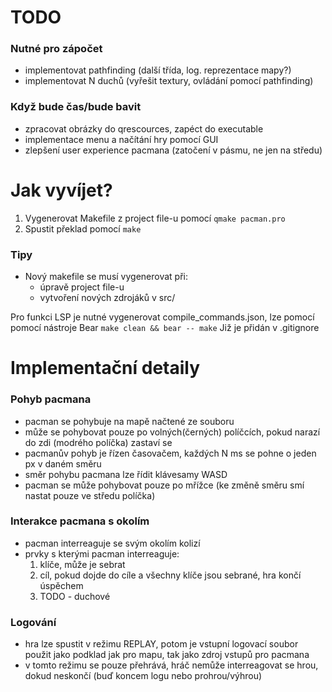 # TODO
### Nutné pro zápočet
- implementovat pathfinding (další třída, log. reprezentace mapy?)
- implementovat N duchů (vyřešit textury, ovládání pomocí pathfinding)

### Když bude čas/bude bavit
- zpracovat obrázky do qrescources, zapéct do executable
- implementace menu a načítání hry pomocí GUI
- zlepšení user experience pacmana (zatočení v pásmu, ne jen na středu)

# Jak vyvíjet?
1. Vygenerovat Makefile z project file-u pomocí `qmake pacman.pro`
2. Spustit překlad pomocí `make`

### Tipy
- Nový makefile se musí vygenerovat při:
  - úpravě project file-u
  - vytvoření nových zdrojáků v src/

Pro funkci LSP je nutné vygenerovat compile_commands.json, lze pomocí pomocí nástroje Bear `make clean && bear -- make` Již je přidán v .gitignore

# Implementační detaily

### Pohyb pacmana
- pacman se pohybuje na mapě načtené ze souboru
- může se pohybovat pouze po volných(černých) políčcích, pokud narazí do zdi
  (modrého políčka) zastaví se
- pacmanův pohyb je řízen časovačem, každých N ms se pohne o jeden px v daném směru
- směr pohybu pacmana lze řídit klávesamy WASD
- pacman se může pohybovat pouze po mřížce (ke změně směru smí nastat pouze ve středu políčka)

### Interakce pacmana s okolím
- pacman interreaguje se svým okolím kolizí
- prvky s kterými pacman interreaguje:
  1. klíče, může je sebrat
  2. cíl, pokud dojde do cíle a všechny klíče jsou sebrané, hra končí úspěchem
  3. TODO - duchové

### Logování
- hra lze spustit v režimu REPLAY, potom je vstupní logovací soubor použit jako podklad jak
  pro mapu, tak jako zdroj vstupů pro pacmana
- v tomto režimu se pouze přehrává, hráč nemůže interreagovat se hrou, dokud neskončí (buď
  koncem logu nebo prohrou/výhrou)
